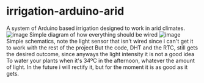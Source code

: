 # irrigation-arduino-arid
A system of Arduino based irrigation designed to work in arid climates.
![image](https://github.com/user-attachments/assets/bd4f7f81-d849-4124-877b-b935424860be)
Simple diagram of how everything should be wired
![image](https://github.com/user-attachments/assets/51331800-25b5-4b7e-a96f-c5226d468e10)
Simple schematics, note the light sensor that isn't wired since i can't get it to work with the rest of the project
But the code, DHT and the RTC, still gets the desired outcome, since anyways the light intensity it is not a good idea
To water your plants when it's 34ºC in the afternoon, whatever the amount of light.
In the future i will rectify it, but for the moment it is as good as it gets.
